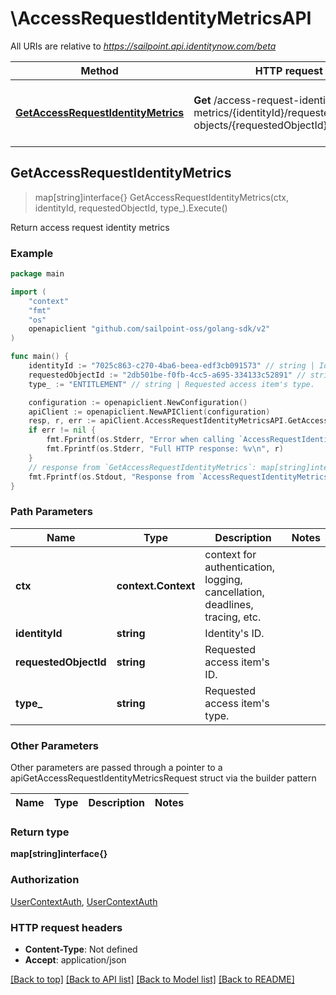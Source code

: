 # \AccessRequestIdentityMetricsAPI

All URIs are relative to *https://sailpoint.api.identitynow.com/beta*

Method | HTTP request | Description
------------- | ------------- | -------------
[**GetAccessRequestIdentityMetrics**](AccessRequestIdentityMetricsAPI.md#GetAccessRequestIdentityMetrics) | **Get** /access-request-identity-metrics/{identityId}/requested-objects/{requestedObjectId}/type/{type} | Return access request identity metrics



## GetAccessRequestIdentityMetrics

> map[string]interface{} GetAccessRequestIdentityMetrics(ctx, identityId, requestedObjectId, type_).Execute()

Return access request identity metrics



### Example

```go
package main

import (
	"context"
	"fmt"
	"os"
	openapiclient "github.com/sailpoint-oss/golang-sdk/v2"
)

func main() {
	identityId := "7025c863-c270-4ba6-beea-edf3cb091573" // string | Identity's ID.
	requestedObjectId := "2db501be-f0fb-4cc5-a695-334133c52891" // string | Requested access item's ID.
	type_ := "ENTITLEMENT" // string | Requested access item's type.

	configuration := openapiclient.NewConfiguration()
	apiClient := openapiclient.NewAPIClient(configuration)
	resp, r, err := apiClient.AccessRequestIdentityMetricsAPI.GetAccessRequestIdentityMetrics(context.Background(), identityId, requestedObjectId, type_).Execute()
	if err != nil {
		fmt.Fprintf(os.Stderr, "Error when calling `AccessRequestIdentityMetricsAPI.GetAccessRequestIdentityMetrics``: %v\n", err)
		fmt.Fprintf(os.Stderr, "Full HTTP response: %v\n", r)
	}
	// response from `GetAccessRequestIdentityMetrics`: map[string]interface{}
	fmt.Fprintf(os.Stdout, "Response from `AccessRequestIdentityMetricsAPI.GetAccessRequestIdentityMetrics`: %v\n", resp)
}
```

### Path Parameters


Name | Type | Description  | Notes
------------- | ------------- | ------------- | -------------
**ctx** | **context.Context** | context for authentication, logging, cancellation, deadlines, tracing, etc.
**identityId** | **string** | Identity&#39;s ID. | 
**requestedObjectId** | **string** | Requested access item&#39;s ID. | 
**type_** | **string** | Requested access item&#39;s type. | 

### Other Parameters

Other parameters are passed through a pointer to a apiGetAccessRequestIdentityMetricsRequest struct via the builder pattern


Name | Type | Description  | Notes
------------- | ------------- | ------------- | -------------




### Return type

**map[string]interface{}**

### Authorization

[UserContextAuth](../README.md#UserContextAuth), [UserContextAuth](../README.md#UserContextAuth)

### HTTP request headers

- **Content-Type**: Not defined
- **Accept**: application/json

[[Back to top]](#) [[Back to API list]](../README.md#documentation-for-api-endpoints)
[[Back to Model list]](../README.md#documentation-for-models)
[[Back to README]](../README.md)

